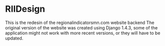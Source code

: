 # RIIDesign
This is the redesin of the regionalindicatorsmn.com website backend
The original version of the website was created using Django 1.4.3, some of the application might not work with more recent versions, or they will have to be updated. 
